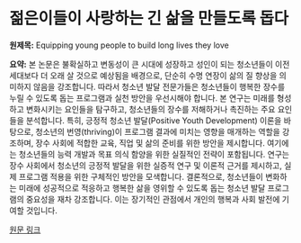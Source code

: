 # 젊은이들이 사랑하는 긴 삶을 만들도록 돕다

**원제목:** Equipping young people to build long lives they love

**요약:** 본 논문은 불확실하고 변동성이 큰 시대에 성장하고 성인이 되는 청소년들이 이전 세대보다 더 오래 살 것으로 예상됨을 배경으로, 단순히 수명 연장이 삶의 질 향상을 의미하지 않음을 강조합니다.  따라서 청소년 발달 전문가들은 청소년들이 행복한 장수를 누릴 수 있도록 돕는 프로그램과 실천 방안을 우선시해야 합니다.  본 연구는 미래를 형성하고 변화시키는 요인들을 탐구하고, 청소년들의 장수를 저해하거나 촉진하는 주요 요인들을 분석합니다.  특히, 긍정적 청소년 발달(Positive Youth Development) 이론을 바탕으로,  청소년의 번영(thriving)이 프로그램 결과에 미치는 영향을 매개하는 역할을 강조하며,  장수 사회에 적합한 교육, 직업 및 삶의 준비를 위한 방안을 제시합니다.  여기에는  청소년들의 능력 개발과  목표 의식 함양을 위한 실질적인 전략이 포함됩니다.  연구는  장수 사회에서 청소년의 긍정적 발달을 위한  실증적 연구 및 이론적 근거를 제시하고,  실제 프로그램 적용을 위한 구체적인 방안을 모색합니다.  결론적으로,  청소년들이 변화하는 미래에 성공적으로 적응하고 행복한 삶을 영위할 수 있도록 돕는  청소년 발달 프로그램의 중요성을 재차 강조합니다.  이는  장기적인 관점에서 개인의 행복과 사회 발전에 기여할 것입니다.

[원문 링크](https://link.springer.com/chapter/10.1007/978-3-031-85110-0_21)
